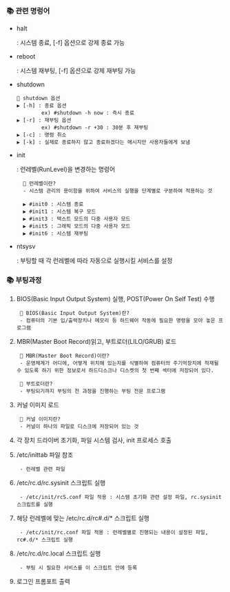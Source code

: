 ### 📚 관련 명렁어

- halt
 
    : 시스템 종료, [-f]  옵션으로 강제 종료 가능

- reboot

    : 시스템 재부팅, [-f] 옵션으로 강제 재부팅 가능

- shutdown

      👀 shutdown 옵션
      ▶️ [-h] : 종료 옵션
              ex) #shutdown -h now : 즉시 종료
      ▶️ [-r] : 재부팅 옵션
              ex) #shutdown -r +30 : 30분 후 재부팅
      ▶️ [-c] : 명령 취소
      ▶️ [-k] : 실제로 종료하지 않고 종료하겠다는 메시지만 사용자들에게 보냄

- init

    : 런레벨(RunLevel)을 변경하는 명령어

        👀 런레벨이란?
        - 시스템 관리의 용이함을 위하여 서비스의 실행을 단계별로 구분하여 적용하는 것

        ▶️ #init0 : 시스템 종료
        ▶️ #init1 : 시스템 복구 모드
        ▶️ #init3 : 텍스트 모드의 다중 사용자 모드
        ▶️ #init5 : 그래픽 모드의 다중 사용자 모드
        ▶️ #init6 : 시스템 재부팅

- ntsysv

    : 부팅할 때 각 런레벨에 따라 자동으로 실행시킬 서비스를 설정


### 📚 부팅과정

1. BIOS(Basic Input Output System) 실행, POST(Power On Self Test) 수행

        👀 BIOS(Basic Input Output System)란?
        - 컴퓨터의 기본 입/출력장치나 메모리 등 하드웨어 작동에 필요한 명령을 모아 놓은 프로그램

2. MBR(Master Boot Record)읽고, 부트로더(LILO/GRUB) 로드

        👀 MBR(Master Boot Record)이란?
        - 운영체계가 어디에, 어떻게 위치해 있는지를 식별하여 컴퓨터의 주기억장치에 적재될 수 있도록 하기 위한 정보로서 하드디스크나 디스켓의 첫 번째 섹터에 저장되어 있다.

        👀 부트로더란?
        - 부팅되기까지 부팅의 전 과정을 진행하는 부팅 전문 프로그램

3. 커널 이미지 로드

        👀 커널 이미지란?
        - 커널이 하나의 파일로 디스크에 저장되어 있는 것

4. 각 장치 드라이버 초기화, 파일 시스템 검사, init 프로세스 호출

5. /etc/inittab 파일 참조

        - 런레벨 관련 파일

6. /etc/rc.d/rc.sysinit 스크립트 실행
        
        - /etc/init/rcS.conf 파일 적용 : 시스템 초기화 관련 설정 파일, rc.sysinit 스크립트를 실행

7. 해당 런레벨에 맞는 /etc/rc.d/rc#.d/* 스크립트 실행

        - /etc/init/rc.conf 파일 적용 : 런레벨별로 진행되는 내용이 설정된 파일, rc#.d/* 스크립트 실행

8. /etc/rc.d/rc.local 스크립트 실행

        - 부팅 시 필요한 서비스를 이 스크립트 안에 등록

9. 로그인 프롬포트 출력
